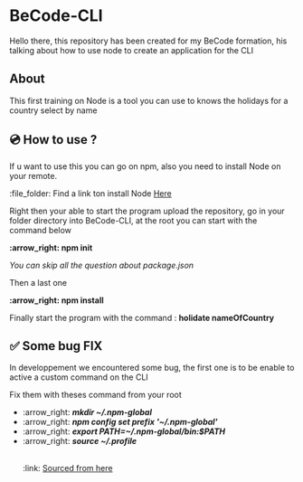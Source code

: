 # BeCode-CLI

<p> Hello there, this repository has been created for my BeCode formation, his talking about how to use node to create an application for the CLI </p>


## About

<p> This first training on Node is a tool you can use to knows the holidays for a country select by name </p>

## :cd: How to use ?

<p> If u want to use this you can go on npm, also you need to install Node on your remote. </p>

<p>  :file_folder: Find a link ton install Node <a href="https://tecadmin.net/install-latest-nodejs-npm-on-ubuntu/"> Here </a></p>

<p> Right then your able to start the program upload the repository, go in your folder directory into BeCode-CLI, at the root you can start with the command below </p>

<p><b>  :arrow_right: npm init </b></p>

<p><i> You can skip all the question about package.json</i> </p>

<p> Then a last one </p>

<p> <b>  :arrow_right: npm install </b></p>

<p> Finally start the program with the command : <b> holidate nameOfCountry </b></p>

##  :white_check_mark: Some bug FIX


<p> In developpement we encountered some bug, the first one is to be enable to active a custom command on the CLI </p>

<p> Fix them with theses command from your root </p>

<ul>

<li>:arrow_right: <b><i>mkdir ~/.npm-global</b></i></li>
<li>:arrow_right: <b><i>npm config set prefix '~/.npm-global'</b></i></li>
<li>:arrow_right: <b><i>export PATH=~/.npm-global/bin:$PATH</b></i></li>
<li>:arrow_right: <b><i> source ~/.profile </b></i></li><br>

<p> :link: <a href="https://docs.npmjs.com/resolving-eacces-permissions-errors-when-installing-packages-globally"> Sourced from here </a></p>

</ul>




















